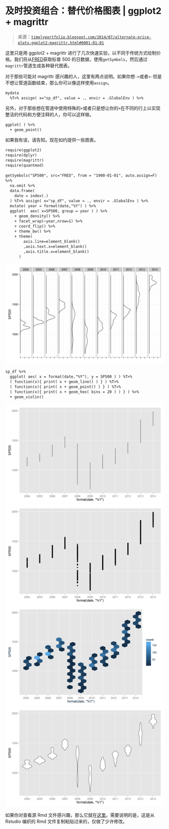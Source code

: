 <!--yml

分类：未分类

日期：2024-05-18 14:52:36

-->

# 及时投资组合：替代价格图表 | ggplot2 + magrittr

> 来源：[`timelyportfolio.blogspot.com/2014/07/alternate-price-plots-ggplot2-magrittr.html#0001-01-01`](http://timelyportfolio.blogspot.com/2014/07/alternate-price-plots-ggplot2-magrittr.html#0001-01-01)

这里只是用 ggplot2 + magrittr 进行了几次快速实验，以不同于传统方式绘制价格。我们将从[FRED](http://research.stlouisfed.org/fred2/)获取标普 500 的日数据，使用`getSymbols`，然后通过`magrittr`管道生成各种替代图表。

对于那些可能对 magrittr 感兴趣的人，这里有两点说明。如果你想`->`或者`<-`但是不想让管道函数结束，那么你可以像这样使用`assign`。

```
mydata
  %T>% assign( x="sp_df", value = ., envir = .GlobalEnv ) %>%
```

另外，对于那些想在管道中使用特殊的`+`或者只是想让你的`+`在不同的行上以实现整洁的代码和方便注释的人，你可以这样做。

```
ggplot( ) %>%
  + geom_point()
```

如果我有误，请告知。现在如约提供一些图表。

```
require(ggplot2)
require(dplyr)
require(magrittr)
require(quantmod)

getSymbols("SP500", src="FRED", from = "1900-01-01", auto.assign=F) %>%
  na.omit %>%
  data.frame(
    date = index(.)
  ) %T>% assign( x="sp_df", value = ., envir = .GlobalEnv ) %>%
  mutate( year = format(date,"%Y") ) %>%
  ggplot(  aes( x=SP500, group = year ) ) %>%
    + geom_density() %>%
    + facet_wrap(~year,nrow=1) %>% 
    + coord_flip() %>%
    + theme_bw() %>%
    + theme(
        axis.line=element_blank()
        ,axis.text.x=element_blank()
        ,axis.title.x=element_blank()
      ) 
```

![chunk unnamed-chunk-3 的图表](img/0ecc86dc3283db8c6f5665a75a240107.png "chunk unnamed-chunk-3 的图表")

```
sp_df %>%
  ggplot( aes( x = format(date,"%Y"), y = SP500 ) ) %T>% 
  ( function(x){ print( x + geom_line() ) } ) %T>%
  ( function(x){ print( x + geom_point() ) } ) %T>%
  ( function(x){ print( x + geom_hex( bins = 20 ) ) } ) %>%
  + geom_violin()
```

![chunk unnamed-chunk-3 的图表](img/4c043e19861f219867d8c1f52d1e6082.png "chunk unnamed-chunk-3 的图表")![chunk unnamed-chunk-3 的图表](img/1cad4f7e1ea3c90a8a4d75a3faed03e3.png "chunk unnamed-chunk-3 的图表")![chunk unnamed-chunk-3 的图表](img/b818aace0ae36ec7fe0c0d9722dd20e5.png "chunk unnamed-chunk-3 的图表")![chunk unnamed-chunk-3 的图表](img/5ab64434efe547498c596738e809f65f.png "chunk unnamed-chunk-3 的图表")

如果你对查看源 Rmd 文件感兴趣，那么它就在[这里](https://github.com/timelyportfolio/magrittr_ggplot/blob/gh-pages/alternative_price_plots.Rmd)。需要说明的是，这是从 Rstudio 编织的 Rmd 文件复制粘贴过来的，仅做了少许修改。
